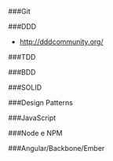 ###Git

###DDD
- http://dddcommunity.org/

###TDD

###BDD

###SOLID

###Design Patterns

###JavaScript

###Node e NPM

###Angular/Backbone/Ember
